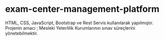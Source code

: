 # exam-center-management-platform
HTML, CSS, JavaScript, Bootstrap ve Rest Servis kullanılarak yapılmıştır. Projenin amacı ; Mesleki Yeterlilik Kurumlarının sınav süreçlerini yönetebilmektir.
